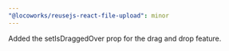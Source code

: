 ```yaml
---
"@locoworks/reusejs-react-file-upload": minor
---
```


Added the setIsDraggedOver prop for the drag and drop feature.
